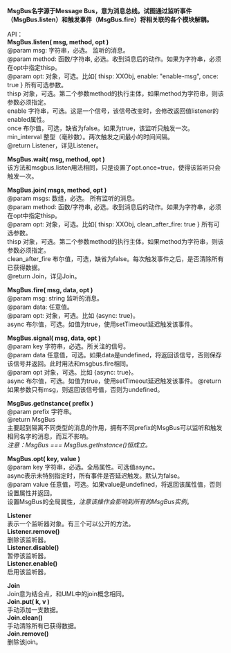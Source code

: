 ﻿**﻿MsgBus名字源于Message Bus，意为消息总线。试图通过监听事件（MsgBus.listen）和触发事件（MsgBus.fire）将相关联的各个模块解耦。**  

API：  
**MsgBus.listen( msg, method, opt )**  
@param msg: 字符串，必选。 监听的消息。  
@param method: 函数/字符串, 必选。收到消息后的动作。如果为字符串，必须在opt中指定thisp。  
@param opt: 对象，可选。比如{ thisp: XXObj, enable: "enable-msg", once: true } 所有可选参数。  
    thisp 对象，可选。第二个参数method的执行主体，如果method为字符串，则该参数必须指定。  
    enable 字符串，可选。这是一个信号，该信号改变时，会修改返回值listener的enabled属性。  
    once 布尔值，可选，缺省为false。如果为true，该监听只触发一次。  
    min_interval 整型（毫秒数）。两次触发之间最小的时间间隔。  
@return Listener，详见Listener。  
  
**MsgBus.wait( msg, method, opt )**  
该方法和msgbus.listen用法相同，只是设置了opt.once=true，使得该监听只会触发一次。  
  
**MsgBus.join( msgs, method, opt )**  
@param msgs: 数组，必选。 所有监听的消息。  
@param method: 函数/字符串, 必选。收到消息后的动作。如果为字符串，必须在opt中指定thisp。  
@param opt: 对象，可选。比如{ thisp: XXObj, clean_after_fire: true } 所有可选参数。  
    thisp 对象，可选。第二个参数method的执行主体，如果method为字符串，则该参数必须指定。  
    clean_after_fire 布尔值，可选，缺省为false。每次触发事件之后，是否清除所有已获得数据。  
@return Join，详见Join。  

**MsgBus.fire( msg, data, opt )**  
@param msg: string 监听的消息。  
@param data: 任意值。  
@param opt: 对象，可选。比如 {async: true}。  
    async 布尔值，可选。如值为true，使用setTimeout延迟触发该事件。  

**MsgBus.signal( msg, data, opt )**  
@param key 字符串，必选。所关注的信号。  
@param data 任意值，可选。如果data是undefined，将返回该信号，否则保存该信号并返回。此时用法和msgbus.fire相同。  
@param opt  对象，可选。比如 {async: true}。  
    async 布尔值，可选。如值为true，使用setTimeout延迟触发该事件。 
 @return 如果参数只有msg，则返回该信号值，否则为undefined。  

**MsgBus.getInstance( prefix )**   
@param prefix 字符串。  
@return MsgBus  
主要起到隔离不同类型的消息的作用，拥有不同prefix的MsgBus可以监听和触发相同名字的消息，而互不影响。  
*注意：MsgBus === MsgBus.getInstance()恒成立。*

**MsgBus.opt( key, value )**  
@param key 字符串，必选。全局属性。可选值async。  
    async表示未特别指定时，所有事件是否延迟触发。默认为false。  
@param value 任意值，可选。如果value是undefined，将返回该属性值，否则设置属性并返回。  
设置MsgBus的全局属性，*注意该操作会影响到所有的MsgBus实例*。  

**Listener**  
表示一个监听器对象。有三个可以公开的方法。  
**Listener.remove()**  
删除该监听器。  
**Listener.disable()**  
暂停该监听器。  
**Listener.enable()**  
启用该监听器。  

**Join**  
Join意为结合点，和UML中的join概念相同。  
**Join.put( k, v )**  
手动添加一支数据。  
**Join.clean()**  
手动清除所有已获得数据。  
**Join.remove()**  
删除该join。  